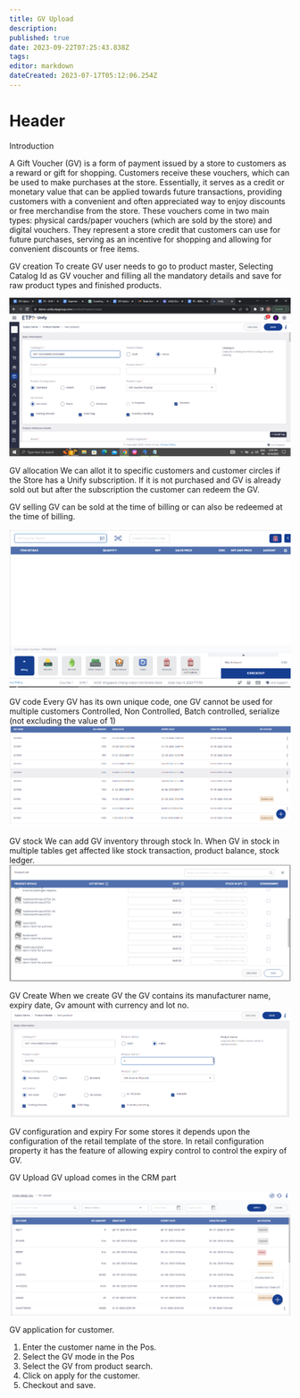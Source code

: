 ```yaml
---
title: GV Upload
description: 
published: true
date: 2023-09-22T07:25:43.838Z
tags: 
editor: markdown
dateCreated: 2023-07-17T05:12:06.254Z
---
```


# Header
Introduction

A Gift Voucher (GV) is a form of payment issued by a store to customers as a reward or gift for shopping. Customers receive these vouchers, which can be used to make purchases at the store. Essentially, it serves as a credit or monetary value that can be applied towards future transactions, providing customers with a convenient and often appreciated way to enjoy discounts or free merchandise from the store. These vouchers come in two main types: physical cards/paper vouchers (which are sold by the store) and digital vouchers. They represent a store credit that customers can use for future purchases, serving as an incentive for shopping and allowing for convenient discounts or free items.
 
GV creation
To create GV user needs to go to product master, Selecting Catalog Id as GV voucher and filling all the mandatory details and save for raw product types and finished products.

![screenshot_(51).png](/screenshot_(51).png)
 

GV allocation
We can allot it to specific customers and customer circles if the Store has a Unify subscription. If it is not purchased and GV is already sold out but after the subscription the customer can redeem the GV.

GV selling
GV can be sold at the time of billing or can also be redeemed at the time of billing.

 ![1.png](/1.png)

GV code
Every GV has its own unique code, one GV cannot be used for multiple customers Controlled, Non Controlled, Batch controlled, serialize (not excluding the value of 1)
![2.png](/2.png)

 
GV stock
We can add GV inventory through stock In. When GV in stock in multiple tables get affected like stock transaction, product balance, stock ledger. 
![3.png](/3.png)

 
GV Create
When we create GV the GV contains its manufacturer name, expiry date, Gv amount with currency and lot no.
![4.png](/4.png)

GV configuration and expiry
For some stores it depends upon the configuration of the retail template of the store. In retail configuration property it has the feature of allowing expiry control to control the expiry of GV.

GV Upload
GV upload comes in the CRM part

![5.png](/5.png)

 GV application for customer.
1) Enter the customer name in the Pos.
2) Select the GV mode in the Pos
3) Select the GV from product search.
4) Click on apply for the customer.
5) Checkout and save.

